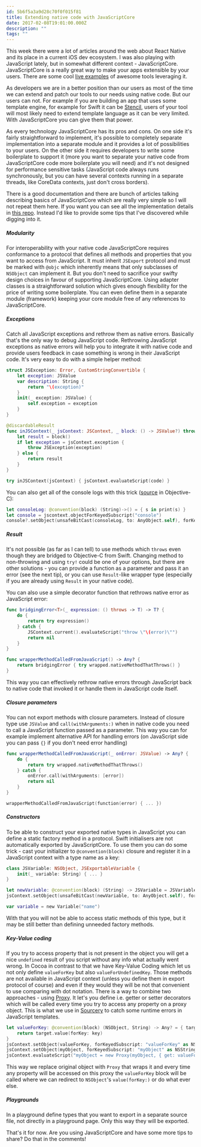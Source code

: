 ```yaml
---
id: 5b6f5a3a9d28c70f0f015f81
title: Extending native code with JavaScriptCore
date: 2017-02-08T19:01:00.000Z
description: ""
tags: ""
---
```


This week there were a lot of articles around the web about React Native and its place in a current iOS dev ecosystem. I was also playing with JavaScript lately, but in somewhat different context - JavaScriptCore. JavaScriptCore is a really great way to make your apps extensible by your users. There are some cool [live examples](https://medium.com/ios-os-x-development/make-your-app-extensible-with-javascript-core-7074061f2b05#.uyvr8jela) of awesome tools leveraging it.

<!-- description -->

As developers we are in a better position than our users as most of the time we can extend and patch our tools to our needs using native code. But our users can not. For example if you are building an app that uses some template engine, for example for Swift it can be [Stencil](https://github.com/kylef/Stencil), users of your tool will most likely need to extend template language as it can be very limited. With JavaScriptCore you can give them that power.

As every technology JavaScriptCore has its pros and cons. On one side it's fairly straightforward to implement, it's possible to completely separate implementation into a separate module and it provides a lot of possibilities to your users. On the other side it requires developers to write some boilerplate to support it (more you want to separate your native code from JavaScriptCore code more boilerplate you will need) and it's not designed for performance sensitive tasks (JavaScript code always runs synchronously, but you can have several contexts running in a separate threads, like CoreData contexts, just don't cross borders).

There is a good documentation and there are bunch of articles talking describing basics of JavaScriptCore which are really very simple so I will not repeat them here. If you want you can see all the implementation details in [this repo](https://github.com/ilyapuchka/StencilJS). Instead I'd like to provide some tips that I've discovered while digging into it.

##### Modularity

For interoperability with your native code JavaScriptCore requires conformance to a protocol that defines all methods and properties that you want to access from JavaScript. It must inherit `JSExport` protocol and must be marked with `@objc` which inherently means that only subclasses of `NSObject` can implement it. But you don't need to sacrifice your swifty design choices in favour of supporting JavaScriptCore. Using adapter classes is a straightforward solution which gives enough flexibility for the price of writing some boilerplate. You can even define them in a separate module (framework) keeping your core module free of any references to JavaScriptCore.

##### Exceptions

Catch all JavaScript exceptions and rethrow them as native errors. Basically that's the only way to debug JavaScript code. Rethrowing JavaScript exceptions as native errors will help you to integrate it with native code and provide users feedback in case something is wrong in their JavaScript code. It's very easy to do with a simple helper method:

```swift
struct JSException: Error, CustomStringConvertible {
    let exception: JSValue
    var description: String {
        return "\(exception)"
    }
    init(_ exception: JSValue) {
        self.exception = exception
    }
}

@discardableResult
func inJSContext(_ jsContext: JSContext, _ block: () -> JSValue?) throws -> JSValue? {
    let result = block()
    if let exception = jsContext.exception {
        throw JSException(exception)
    } else {
        return result
    }
}

try inJSContext(jsContext) { jsContext.evaluateScript(code) }
```

You can also get all of the console logs with this trick ([source](https://medium.com/social-tables-tech/using-javascriptcore-in-a-production-ios-app-f09cfcd91fd6#.hwotyijv3) in Objective-C):

```swift
let consoleLog: @convention(block) (String)->() = { s in print(s) }
let console = jscontext.objectForKeyedSubscript("console")
console?.setObject(unsafeBitCast(consoleLog, to: AnyObject.self), forKeyedSubscript: "log" as NSString)
```

##### Result

It's not possible (as far as I can tell) to use methods which `throws` even though they are bridged to Objective-C from Swift. Changing method to non-throwing and using `try!` could be one of your options, but there are other solutions - you can provide a function as a parameter and pass it an error (see the next tip), or you can use `Result`-like wrapper type (especially if you are already using `Result` in your native code).

You can also use a simple decorator function that rethrows native error as JavaScript error:

```swift
func bridgingError<T>(_ expression: () throws -> T) -> T? {
    do {
        return try expression()
    } catch {
        JSContext.current().evaluateScript("throw \"\(error)\"")
        return nil
    }
}

func wrapperMethodCalledFromJavaScript() -> Any? {
    return bridgingError { try wrapped.nativeMethodThatThrows() }
}
```

This way you can effectively rethrow native errors through JavaScript back to native code that invoked it or handle them in JavaScript code itself.

##### Closure parameters

You can not export methods with closure parameters. Instead of closure type use `JSValue` and `call(withArguments:)` when in native code you need to call a JavaScript function passed as a parameter. This way you can for example implement alternative API for handling errors (on JavaScript side you can pass `{}` if you don't need error handling)

```swift
func wrapperMethodCalledFromJavaScript(_ onError: JSValue) -> Any? {
    do {
        return try wrapped.nativeMethodThatThrows()
    } catch {
        onError.call(withArguments: [error])
        return nil
    }
}

wrapperMethodCalledFromJavaScript(function(error) { ... })
```

##### Constructors

To be able to construct your exported native types in JavaScript you can define a static factory method in a protocol. Swift initialisers are not automatically exported by JavaScriptCore. To use them you can do some trick - cast your initializer to `@convention(block)` closure and register it in a JavaScript context with a type name as a key:

```swift
class JSVariable: NSObject, JSExportableVariable {
    init(_ variable: String) { ... }
}

let newVariable: @convention(block) (String) -> JSVariable = JSVariable.init
jsContext.setObject(unsafeBitCast(newVariable, to: AnyObject.self), forKeyedSubscript: "Variable" as NSString)

var variable = new Variable("name")
```

With that you will not be able to access static methods of this type, but it may be still better than defining unneeded factory methods.

##### Key-Value coding

If you try to access property that is not present in the object you will get a nice `undefined` result of you script without any info what actually went wrong. In Cocoa in contrast to that we have Key-Value Coding which let us not only define `valueForKey` but also `valueForUndefinedKey`. Those methods are not available in JavaScript context (unless you define them in export protocol of course) and even if they would they will be not that convenient to use comparing with dot notation. There is a way to combine two approaches - using [Proxy](https://developer.mozilla.org/en/docs/Web/JavaScript/Reference/Global_Objects/Proxy). It let's you define i.e. getter or setter decorators which will be called every time you try to access any property on a proxy object. This is what we use in [Sourcery](https://github.com/krzysztofzablocki/Sourcery/blob/master/Sourcery/Generating/Template/JavaScript/JavaScriptTemplate.swift#L46) to catch some runtime errors in JavaScript templates.

```swift
let valueForKey: @convention(block) (NSObject, String) -> Any? = { target, key in
    return target.value(forKey: key)
}
jsContext.setObject(valueForKey, forKeyedSubscript: "valueForKey" as NSString)
jsContext.setObject(myObject, forKeyedSubscript: "myObject" as NSString)
jsContext.evaluateScript("myObject = new Proxy(myObject, { get: valueForKey })")
```

This way we replace original object with `Proxy` that wraps it and every time any property will be accessed on this proxy the `valueForKey` block will be called where we can redirect to `NSObject`'s `value(forKey:)` or do what ever else.

##### Playgrounds

In a playground define types that you want to export in a separate source file, not directly in a playground page. Only this way they will be exported.

That's it for now. Are you using JavaScriptCore and have some more tips to share? Do that in the comments!
